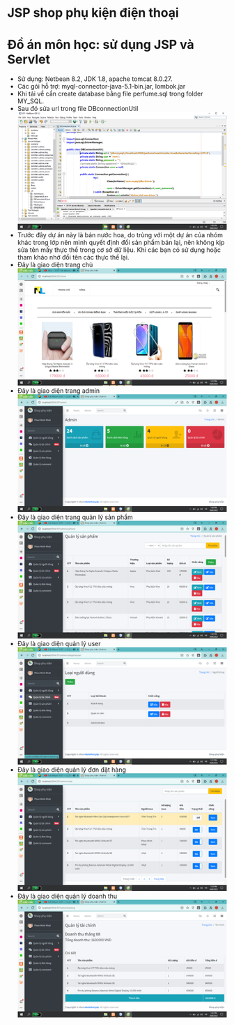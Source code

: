 # JSP shop phụ kiện điện thoại
# Đồ án môn học: sử dụng JSP và Servlet
+ Sử dụng: Netbean 8.2, JDK 1.8, apache tomcat 8.0.27.
+ Các gói hỗ trợ: myql-connector-java-5.1-bin.jar, lombok.jar
+ Khi tải về cần create database bằng file perfume.sql trong folder MY_SQL.
+ Sau đó sửa url trong file DBconnectionUtil
![alt](https://github.com/nhut-py/JSP_SHOP_PHU_KIEN_DIEN_THOAI/blob/main/image/edit_connectdb.png)
+ Trước đây dự án này là bán nước hoa, do trùng với một dự án của nhóm khác trong lớp nên mình quyết định đổi sản phẩm bán lại, nên không kịp sửa tên mấy thực thể trong cơ sở dữ liệu. Khi các bạn có sử dụng hoặc tham khảo nhớ đổi tên các thực thể lại.
+ Đây là giao diện trang chủ
![alt](https://github.com/nhut-py/JSP_SHOP_PHU_KIEN_DIEN_THOAI/blob/main/image/home.png)
+ Đây là giao diện trang admin
![alt](https://github.com/nhut-py/JSP_SHOP_PHU_KIEN_DIEN_THOAI/blob/main/image/admin.png)
+ Đây là giao diện trang quản lý sản phẩm
![alt](https://github.com/nhut-py/JSP_SHOP_PHU_KIEN_DIEN_THOAI/blob/main/image/quan_ly_sp.png)
+ Đây là giao diện quản lý user
![alt](https://github.com/nhut-py/JSP_SHOP_PHU_KIEN_DIEN_THOAI/blob/main/image/control_user.png)
+ Đây là giao diện quản lý đơn đặt hàng
![alt](https://github.com/nhut-py/JSP_SHOP_PHU_KIEN_DIEN_THOAI/blob/main/image/control_order.png)
+ Đây là giao diện quản lý doanh thu
![alt](https://github.com/nhut-py/JSP_SHOP_PHU_KIEN_DIEN_THOAI/blob/main/image/doanh_thu.png)
